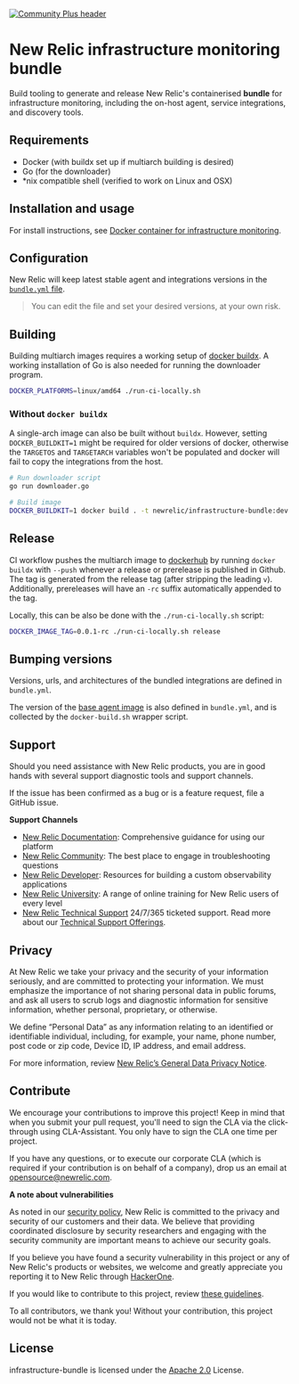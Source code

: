 [![Community Plus header](https://raw.githubusercontent.com/newrelic/opensource-website/master/src/images/categories/Community_Plus.png)](https://opensource.newrelic.com/oss-category/#community-plus)

# New Relic infrastructure monitoring bundle

Build tooling to generate and release New Relic's containerised **bundle** for infrastructure monitoring, including the on-host agent, service integrations, and discovery tools.

## Requirements

- Docker (with buildx set up if multiarch building is desired)
- Go (for the downloader)
- *nix compatible shell (verified to work on Linux and OSX)

## Installation and usage

For install instructions, see [Docker container for infrastructure monitoring](https://docs.newrelic.com/docs/infrastructure/install-infrastructure-agent/linux-installation/docker-container-infrastructure-monitoring).

## Configuration

New Relic will keep latest stable agent and integrations versions in the [`bundle.yml` file](https://github.com/newrelic/infrastructure-bundle/blob/master/bundle.yml).

> You can edit the file and set your desired versions, at your own risk.

## Building

Building multiarch images requires a working setup of [docker buildx](https://docs.docker.com/buildx/working-with-buildx/).
A working installation of Go is also needed for running the downloader program.

```bash
DOCKER_PLATFORMS=linux/amd64 ./run-ci-locally.sh
```

### Without `docker buildx`

A single-arch image can also be built without `buildx`. However, setting `DOCKER_BUILDKIT=1` might be required for older versions of docker, otherwise the `TARGETOS` and `TARGETARCH` variables won't be populated and docker will fail to copy the integrations from the host.

```bash
# Run downloader script
go run downloader.go

# Build image
DOCKER_BUILDKIT=1 docker build . -t newrelic/infrastructure-bundle:dev
```

## Release

CI workflow pushes the multiarch image to [dockerhub](https://hub.docker.com/repository/docker/newrelic/infrastructure-bundle/tags) by running `docker buildx` with `--push` whenever a release or prerelease is published in Github. The tag is generated from the release tag (after stripping the leading `v`). Additionally, prereleases will have an `-rc` suffix automatically appended to the tag.

Locally, this can be also be done with the `./run-ci-locally.sh` script:

```bash
DOCKER_IMAGE_TAG=0.0.1-rc ./run-ci-locally.sh release
```

## Bumping versions

Versions, urls, and architectures of the bundled integrations are defined in `bundle.yml`.

The version of the [base agent image](https://hub.docker.com/repository/docker/newrelic/infrastructure/tags) is also defined in `bundle.yml`, and is collected by the `docker-build.sh` wrapper script.

## Support

Should you need assistance with New Relic products, you are in good hands with several support diagnostic tools and support channels.

If the issue has been confirmed as a bug or is a feature request, file a GitHub issue.

**Support Channels**

* [New Relic Documentation](https://docs.newrelic.com): Comprehensive guidance for using our platform
* [New Relic Community](https://discuss.newrelic.com/c/support-products-agents/new-relic-infrastructure): The best place to engage in troubleshooting questions
* [New Relic Developer](https://developer.newrelic.com/): Resources for building a custom observability applications
* [New Relic University](https://learn.newrelic.com/): A range of online training for New Relic users of every level
* [New Relic Technical Support](https://support.newrelic.com/) 24/7/365 ticketed support. Read more about our [Technical Support Offerings](https://docs.newrelic.com/docs/licenses/license-information/general-usage-licenses/support-plan).

## Privacy

At New Relic we take your privacy and the security of your information seriously, and are committed to protecting your information. We must emphasize the importance of not sharing personal data in public forums, and ask all users to scrub logs and diagnostic information for sensitive information, whether personal, proprietary, or otherwise.

We define “Personal Data” as any information relating to an identified or identifiable individual, including, for example, your name, phone number, post code or zip code, Device ID, IP address, and email address.

For more information, review [New Relic’s General Data Privacy Notice](https://newrelic.com/termsandconditions/privacy).

## Contribute

We encourage your contributions to improve this project! Keep in mind that when you submit your pull request, you'll need to sign the CLA via the click-through using CLA-Assistant. You only have to sign the CLA one time per project.

If you have any questions, or to execute our corporate CLA (which is required if your contribution is on behalf of a company), drop us an email at opensource@newrelic.com.

**A note about vulnerabilities**

As noted in our [security policy](../../security/policy), New Relic is committed to the privacy and security of our customers and their data. We believe that providing coordinated disclosure by security researchers and engaging with the security community are important means to achieve our security goals.

If you believe you have found a security vulnerability in this project or any of New Relic's products or websites, we welcome and greatly appreciate you reporting it to New Relic through [HackerOne](https://hackerone.com/newrelic).

If you would like to contribute to this project, review [these guidelines](./CONTRIBUTING.md).

To all contributors, we thank you!  Without your contribution, this project would not be what it is today.

## License

infrastructure-bundle is licensed under the [Apache 2.0](http://apache.org/licenses/LICENSE-2.0.txt) License.
